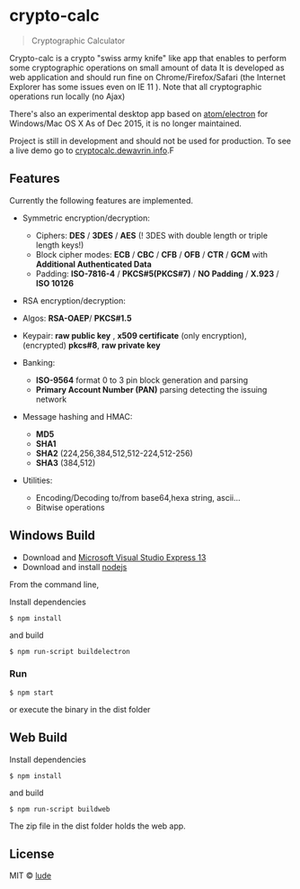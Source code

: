 # crypto-calc

> Cryptographic Calculator

Crypto-calc is a crypto "swiss army knife" like app that enables to perform some cryptographic operations on small amount of data
It is developed as web application and should run fine on Chrome/Firefox/Safari (the Internet Explorer has some issues even on IE 11 ). Note that all cryptographic
operations run locally (no Ajax)

There's also an experimental desktop app based on [atom/electron](https://github.com/atom/electron) for Windows/Mac OS X
As of Dec 2015, it is no longer maintained. 

Project is still in development and should not be used for production.
To see a live demo go to [cryptocalc.dewavrin.info](https://cryptocalc.dewavrin.info).F

## Features

Currently the following features are implemented.

* Symmetric encryption/decryption:
  * Ciphers: **DES** / **3DES** / **AES** (! 3DES with double length or triple length keys!)
  * Block cipher modes: **ECB** / **CBC** / **CFB** / **OFB** / **CTR** / **GCM** with **Additional Authenticated Data**
  * Padding: **ISO-7816-4** / **PKCS#5(PKCS#7)** / **NO Padding** / **X.923** / **ISO 10126**


* RSA encryption/decryption:
 * Algos: **RSA-OAEP**/ **PKCS#1.5**
 * Keypair: **raw public key** , **x509 certificate** (only encryption), (encrypted) **pkcs#8**, **raw private key** 


* Banking:
  * **ISO-9564** format 0 to 3 pin block generation and parsing
  * **Primary Account Number (PAN)** parsing detecting the issuing network


* Message hashing and HMAC:
  * **MD5**
  * **SHA1** 
  * **SHA2** (224,256,384,512,512-224,512-256)
  * **SHA3** (384,512)


* Utilities: 
  * Encoding/Decoding to/from base64,hexa string, ascii...<br/>
  * Bitwise operations



## Windows Build

* Download and [Microsoft Visual Studio Express 13](https://www.visualstudio.com/en-us/products/visual-studio-express-vs.aspx)
* Download and install [nodejs](https://nodejs.org/download/)

From the command line,

Install dependencies

```
$ npm install
```
and build

```
$ npm run-script buildelectron
```
### Run

```
$ npm start
```
or execute the binary in the dist folder


## Web Build
Install dependencies

```
$ npm install
```
and build

```
$ npm run-script buildweb
```
The zip file in the dist folder holds the web app.

## License
MIT © [lude](http://github.com/lucdew/crypto-calc)
